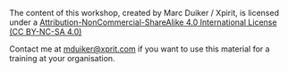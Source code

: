 The content of this workshop, created by Marc Duiker / Xpirit, is licensed under a [Attribution-NonCommercial-ShareAlike 4.0 International License (CC BY-NC-SA 4.0) ](https://creativecommons.org/licenses/by-nc-sa/4.0/)

Contact me at [mduiker@xprit.com](mailto:mduiker@xpirit.com) if you want to use this material for a training at your organisation.